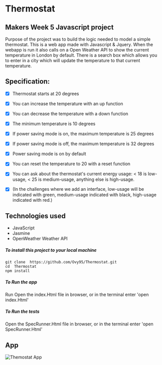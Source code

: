 # Thermostat

## Makers Week 5 Javascript project
Purpose of the project was to build the logic needed to model a simple thermostat. This is a web app made with Javascript & Jquery. When the webapp is run it also calls on a Open Weather API to show the current temperature in London by default. There is a search box which allows you to enter in a city which will update the temperature to that current temperature. 

## Specification:

- [x] Thermostat starts at 20 degrees
- [x] You can increase the temperature with an up function
- [x] You can decrease the temperature with a down function
- [x] The minimum temperature is 10 degrees
- [x] If power saving mode is on, the maximum temperature is 25 degrees
- [x] If power saving mode is off, the maximum temperature is 32 degrees
- [x] Power saving mode is on by default
- [x] You can reset the temperature to 20 with a reset function
- [x] You can ask about the thermostat's current energy usage: < 18 is low-usage, < 25 is medium-usage, anything else is high-usage.
- [x] (In the challenges where we add an interface, low-usage will be indicated with green, medium-usage indicated with black, high-usage indicated with red.)


## Technologies used 
* JavaScript 
* Jasmine
* OpenWeather Weather API


##### To install this project to your local machine
`git clone  https://github.com/Ovy95/Thermostat.git `<br>
`cd  Thermostat`<br>
`npm install` <br>

##### To Run the app
Run Open the index.Html file in browser, or in the terminal enter 'open index.Html'

##### To Run the tests 
Open the SpecRunner.Html file in browser, or in the terminal enter 'open SpecRunner.Html'

## App 
![Themostat App](https://user-images.githubusercontent.com/57540755/79857161-41906700-83c5-11ea-83f4-ebabfccc0ae0.png)


